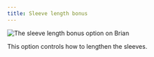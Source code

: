 ```yaml
---
title: Sleeve length bonus
---
```

![The sleeve length bonus option on Brian](./sleevelengthbonus.svg)

This option controls how to lengthen the sleeves.
